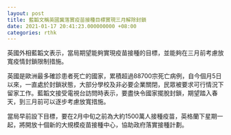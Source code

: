 ```yaml
---
layout: post
title: 藍韜文稱英國冀落實疫苗接種目標實現三月解除封鎖
date: 2021-01-17 20:41:23.000000000 +08:00
categories: rthk
---
```


英國外相藍韜文表示，當局期望能夠實現疫苗接種的目標，並能夠在三月前考慮放寬疫情封鎖限制措施。

英國是歐洲最多確診患者死亡的國家，累積超過88700宗死亡病例，自今個月5日以來，一直處於封鎖狀態，大部分學校及非必要企業關閉，民眾被要求可行情況下留家工作。藍韜文接受電視台訪問時表示，要盡快令國家擺脫封鎖，期望踏入春天，到三月前可以逐步考慮放寬措施。

當局早前設下目標，要在2月中旬之前為大約1500萬人接種疫苗，英格蘭下星期一起，將開放十個新的大規模疫苗接種中心，協助政府落實接種計劃。
